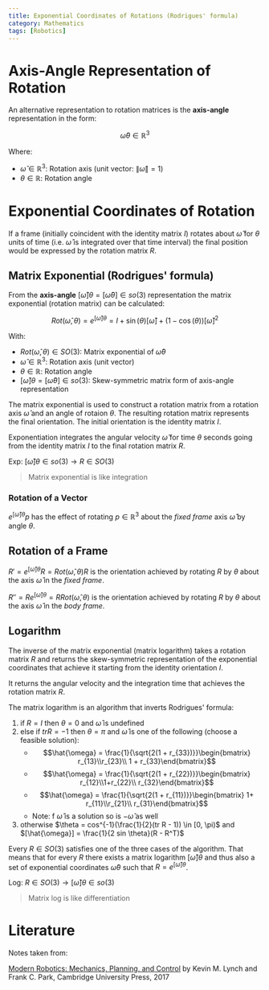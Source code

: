 ```yaml
---
title: Exponential Coordinates of Rotations (Rodrigues' formula)
category: Mathematics
tags: [Robotics]
---
```

# Axis-Angle Representation of Rotation

An alternative representation to rotation matrices is the **axis-angle** representation in the form:

$$\hat{\omega}\theta \in \mathbb{R}^3$$

Where:

- $\hat{\omega} \in \mathbb{R}^3$: Rotation axis (unit vector: $\left\|\hat{\omega}\right\| = 1$)
- $\theta \in \mathbb{R}$: Rotation angle

# Exponential Coordinates of Rotation

If a frame (initially coincident with the identity matrix $I$) rotates about $\hat{\omega}$ for $\theta$ units of time (i.e. $\hat{\omega}$ is integrated over that time interval) the final position would be expressed by the rotation matrix $R$.

## Matrix Exponential (Rodrigues' formula)

From the **axis-angle**  $[\hat{\omega}]\theta =[\hat{\omega}\theta] \in so(3)$ representation the matrix exponential (rotation matrix) can be calculated:

$$Rot(\hat{\omega}, \theta) = e^{[\hat{\omega}]\theta} =I+\sin(\theta)[\hat{\omega}]+(1-\cos(\theta))[\hat{\omega}]^{2}$$

With:

- $Rot(\hat{\omega}, \theta) \in SO(3)$: Matrix exponential of $\hat{\omega}\theta$
- $\hat{\omega} \in \mathbb{R}^3$: Rotation axis (unit vector)
- $\theta\in \mathbb{R}$: Rotation angle
- $[\hat{\omega}]\theta = [\hat{\omega}\theta] \in so(3)$: Skew-symmetric matrix form of axis-angle representation

The matrix exponential is used to construct a rotation matrix from a rotation axis $\hat{\omega}$ and an angle of rotaion $\theta$. The resulting rotation matrix represents the final orientation. The initial orientation is the identity matrix $I$.

Exponentiation integrates the angular velocity $\hat{\omega}$ for time $\theta$ seconds going from the identity matrix $I$ to the final rotation matrix $R$.

Exp: $[\hat{\omega}]\theta \in so(3) \rightarrow R \in SO(3)$

> Matrix exponential is like integration

### Rotation of a Vector

$e^{[\hat{\omega}]\theta}p$ has the effect of rotating $p \in \mathbb{R}^3$ about the *fixed frame* axis $\hat{\omega}$ by angle $\theta$.

## Rotation of a Frame

$R' = e^{[\hat{\omega}] \theta} R = Rot(\hat{\omega}, \theta) R$ is the orientation achieved by rotating $R$ by $\theta$ about the axis $\hat{\omega}$ in the *fixed frame*.


$R'' = Re^{[\hat{\omega}] \theta} = R Rot(\hat{\omega}, \theta)$ is the orientation achieved by rotating $R$ by $\theta$ about the axis $\hat{\omega}$ in the *body frame*.

## Logarithm

The inverse of the matrix exponential (matrix logarithm) takes a rotation matrix $R$ and returns the skew-symmetric representation of the exponential coordinates that achieve it starting from the identity orientation $I$.

It returns the angular velocity and the integration time that achieves the rotation matrix $R$.

The matrix logarithm is an algorithm that inverts Rodrigues' formula:

1. if $R = I$ then $\theta = 0$ and $\hat{\omega}$ is undefined
2. else if $tr R = -1$ then $\theta = \pi$ and $\hat{\omega}$ is one of the following (choose a feasible solution):
    - $$\hat{\omega} = \frac{1}{\sqrt{2(1 + r_{33})}}\begin{bmatrix} r_{13}\\r_{23}\\ 1 + r_{33}\end{bmatrix}$$
    - $$\hat{\omega} = \frac{1}{\sqrt{2(1 + r_{22})}}\begin{bmatrix} r_{12}\\1+r_{22}\\ r_{32}\end{bmatrix}$$
    - $$\hat{\omega} = \frac{1}{\sqrt{2(1 + r_{11})}}\begin{bmatrix} 1+ r_{11}\\r_{21}\\ r_{31}\end{bmatrix}$$
    - Note: f $\hat{\omega}$ is a solution so is $-\hat{\omega}$ as well
3. otherwise $\theta = cos^{-1}(\frac{1}{2}(tr R - 1)) \in [0, \pi)$ and $[\hat{\omega}] = \frac{1}{2 sin \theta}(R - R^T)$


Every $R \in SO(3)$ satisfies one of the three cases of the algorithm.
That means that for every $R$ there exists a matrix logarithm $[\hat{\omega}]\theta$ and thus also a set of exponential coordinates $\hat{\omega}\theta$ such that $R = e^{[\hat{\omega}]\theta}$.


Log: $R \in SO(3) \rightarrow [\hat{\omega}]\theta \in so(3)$

> Matrix log is like differentiation
 
 # Literature

Notes taken from:

[Modern Robotics: Mechanics, Planning, and Control](http://hades.mech.northwestern.edu/index.php/Modern_Robotics) by Kevin M. Lynch and Frank C. Park, Cambridge University Press, 2017
